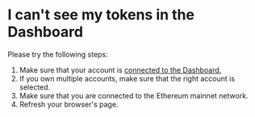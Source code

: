 # I can't see my tokens in the Dashboard

Please try the following steps:

1. Make sure that your account is [connected to the Dashboard.](../../../products/aragon-court/court-dashboard.md)
2. If you own multiple accounts, make sure that the right account is selected.
3. Make sure that you are connected to the Ethereum mainnet network.
4. Refresh your browser's page.
